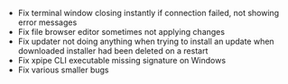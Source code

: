 - Fix terminal window closing instantly if connection failed, not showing error messages
- Fix file browser editor sometimes not applying changes
- Fix updater not doing anything when trying to install an update when downloaded installer had been deleted on a restart
- Fix xpipe CLI executable missing signature on Windows
- Fix various smaller bugs